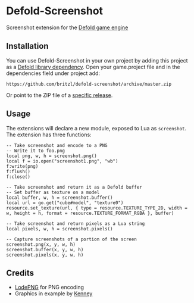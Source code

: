 # Defold-Screenshot
Screenshot extension for the [Defold game engine](http://www.defold.com)

## Installation
You can use Defold-Screenshot in your own project by adding this project as a [Defold library dependency](http://www.defold.com/manuals/libraries/). Open your game.project file and in the dependencies field under project add:

	https://github.com/britzl/defold-screenshot/archive/master.zip

Or point to the ZIP file of a [specific release](https://github.com/britzl/defold-screenshot/releases).

## Usage
The extensions will declare a new module, exposed to Lua as `screenshot`. The extension has three functions:

    -- Take screenshot and encode to a PNG
    -- Write it to foo.png
    local png, w, h = screenshot.png()
    local f = io.open("screenshot1.png", "wb")
    f:write(png)
    f:flush()
    f:close()
    
    -- Take screenshot and return it as a Defold buffer
    -- Set buffer as texture on a model
    local buffer, w, h = screenshot.buffer()
    local url = go.get("cube#model", "texture0")
    resource.set_texture(url, { type = resource.TEXTURE_TYPE_2D, width = w, height = h, format = resource.TEXTURE_FORMAT_RGBA }, buffer)
    
    -- Take screenshot and return pixels as a Lua string
    local pixels, w, h = screenshot.pixels()

    -- Capture screenshots of a portion of the screen
    screenshot.png(x, y, w, h)
    screenshot.buffer(x, y, w, h)
    screenshot.pixels(x, y, w, h)

## Credits
* [LodePNG](http://lodev.org/lodepng/) for PNG encoding
* Graphics in example by [Kenney](http://www.kenney.nl)
